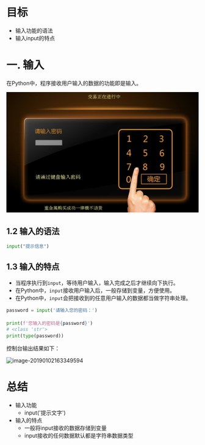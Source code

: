 # 目标

- 输入功能的语法
- 输入input的特点

# 一. 输入

在Python中，程序接收用户输入的数据的功能即是输入。

![image-20190116102035162](07-输入.assets/image-20190116102035162-7605235.png)

## 1.2 输入的语法

```python
input("提示信息")
```

## 1.3 输入的特点

- 当程序执行到`input`，等待用户输入，输入完成之后才继续向下执行。
- 在Python中，`input`接收用户输入后，一般存储到变量，方便使用。
- 在Python中，`input`会把接收到的任意用户输入的数据都当做字符串处理。

```python
password = input('请输入您的密码：')

print(f'您输入的密码是{password}')
# <class 'str'>
print(type(password))
```

控制台输出结果如下：

![image-20190102163349594](/Users/zhaoyanqiu/Desktop/Python%E5%9F%BA%E7%A1%80%E8%AE%B2%E4%B9%89/01-Python%E5%85%A5%E9%97%A8/Python%E5%85%A5%E9%97%A8.assets/image-20190102163349594-6418029.png)

# 总结

- 输入功能
  - input('提示文字')
- 输入的特点
  - 一般将input接收的数据存储到变量
  - input接收的任何数据默认都是字符串数据类型

